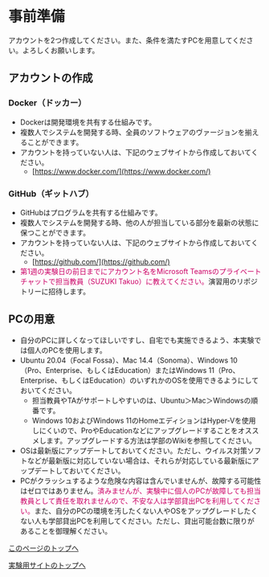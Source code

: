 # 事前準備
アカウントを2つ作成してください。また、条件を満たすPCを用意してください。よろしくお願いします。

## アカウントの作成
### Docker（ドッカー）
- Dockerは開発環境を共有する仕組みです。
- 複数人でシステムを開発する時、全員のソフトウェアのヴァージョンを揃えることができます。
- アカウントを持っていない人は、下記のウェブサイトから作成しておいてください。
    - [https://www.docker.com/](https://www.docker.com/)

### GitHub（ギットハブ）
- GitHubはプログラムを共有する仕組みです。
- 複数人でシステムを開発する時、他の人が担当している部分を最新の状態に保つことができます。
- アカウントを持っていない人は、下記のウェブサイトから作成しておいてください。
    - [https://github.com/](https://github.com/)
- <span style="color: #CC0066;">第1週の実験日の前日までにアカウント名をMicrosoft Teamsのプライベートチャットで担当教員（SUZUKI Takuo）に教えてください。</span>演習用のリポジトリーに招待します。

## PCの用意
- 自分のPCに詳しくなってほしいですし、自宅でも実施できるよう、本実験では個人のPCを使用します。
- Ubuntu 20.04（Focal Fossa）、Mac 14.4（Sonoma）、Windows 10（Pro、Enterprise、もしくはEducation）またはWindows 11（Pro、Enterprise、もしくはEducation）のいずれかのOSを使用できるようにしておいてください。
    - 担当教員やTAがサポートしやすいのは、Ubuntu＞Mac＞Windowsの順番です。
    - Windows 10およびWindows 11のHomeエディションはHyper-Vを使用しにくいので、ProやEducationなどにアップグレードすることをオススメします。アップグレードする方法は学部のWikiを参照してください。
- OSは最新版にアップデートしておいてください。ただし、ウイルス対策ソフトなどが最新版に対応していない場合は、それらが対応している最新版にアップデートしておいてください。
- PCがクラッシュするような危険な内容は含んでいませんが、故障する可能性はゼロではありません。<span style="color: #CC0066;">済みませんが、実験中に個人のPCが故障しても担当教員として責任を取れませんので、不安な人は学部貸出PCを利用してください。</span>また、自分のPCの環境を汚したくない人やOSをアップグレードしたくない人も学部貸出PCを利用してください。ただし、貸出可能台数に限りがあることを御理解ください。

[このページのトップへ](#)

[実験用サイトのトップへ](https://stl-apu.github.io/laboratory_experiments/)